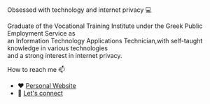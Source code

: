 Obsessed with technology and internet privacy 💻<br>

Graduate of the Vocational Training Institute under the Greek Public Employment Service as <br>
an Information Technology Applications Technician,with self-taught knowledge in various technologies <br>
and a strong interest in internet privacy. <br>

How to reach me 📫
 - ❤️ <a href="https://andrewis.dev">Personal Website</a> <br>
 - 🔗 <a href="https://www.linkedin.com/in/andrewchalikias">Let's connect</a> <br>
